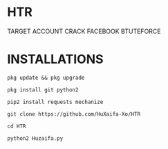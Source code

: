 # HTR
TARGET ACCOUNT CRACK FACEBOOK BTUTEFORCE



# INSTALLATIONS

`pkg update && pkg upgrade`

`pkg install git python2`

`pip2 install requests mechanize`

`git clone https://github.com/HuXaifa-Xo/HTR`

`cd HTR`

`python2 Huzaifa.py `
